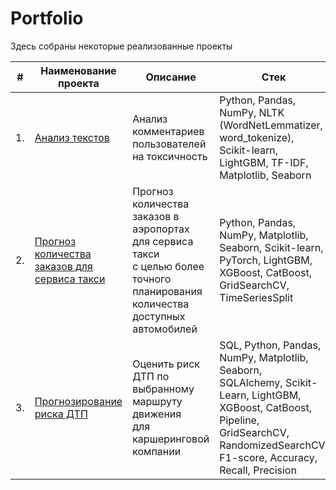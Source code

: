 # Portfolio

Здесь собраны некоторые реализованные проекты

| #    | Наименование проекта                | Описание                                                     | Стек                                                         |
| ---- | ------------------------------------------------------------ | ------------------------------------------------------------ | ------------------------------------------------------------ |
| 1.   | [Анализ текстов](ссылкаhttps://github.com/aq2003/Portfolio/tree/main/Gold%20Recovery) | Анализ комментариев пользователей на токсичность | Python, Pandas, NumPy, NLTK (WordNetLemmatizer, word_tokenize), Scikit-learn, LightGBM, TF-IDF, Matplotlib, Seaborn       |
| 2.   | [Прогноз количества заказов для сервиса такси](ссылкаhttps://github.com/aq2003/Portfolio/tree/main/Taxi%20Service) | Прогноз количества заказов в аэропортах для сервиса такси <br/>с целью более точного планирования количества доступных <br/>автомобилей | Python, Pandas, NumPy, Matplotlib, Seaborn, Scikit-learn, PyTorch, LightGBM, XGBoost, CatBoost, GridSearchCV, TimeSeriesSplit |
| 3.   | [Прогнозирование риска ДТП](ссылкаhttps://github.com/aq2003/Portfolio/tree/main/Analyzing%20Texts) | Оценить риск ДТП по выбранному маршруту движения <br/>для каршеринговой компании             | SQL, Python, Pandas, NumPy, Matplotlib, Seaborn, SQLAlchemy, Scikit-Learn, LightGBM, XGBoost, CatBoost, Pipeline, GridSearchCV, RandomizedSearchCV, F1-score, Accuracy, Recall, Precision |

